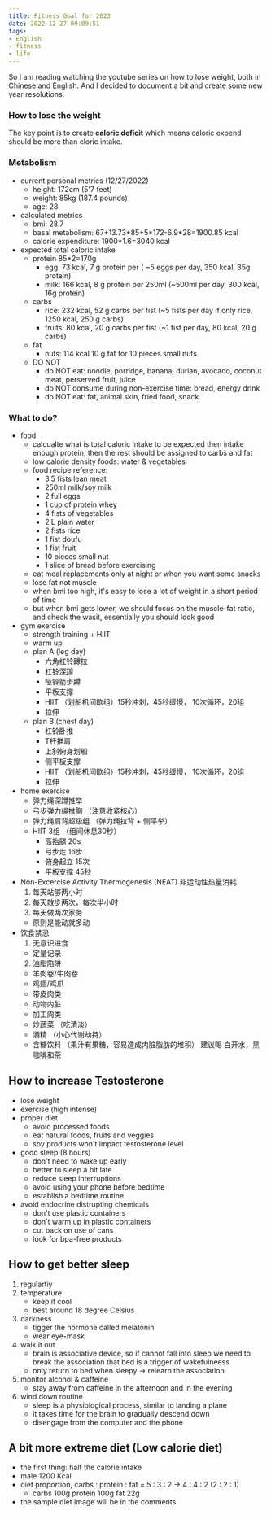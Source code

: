 ```yaml
---
title: Fitness Goal for 2023
date: 2022-12-27 09:09:51
tags: 
- English
- fitness
- life
---
```


So I am reading watching the youtube series on how to lose weight, both in Chinese and English. And I decided to document a bit and create some new year resolutions.

### How to lose the weight

The key point is to create **caloric deficit** which means caloric expend should be more than cloric intake.

### Metabolism

* current personal metrics (12/27/2022)
    * height: 172cm (5'7 feet)
    * weight: 85kg (187.4 pounds)
    * age: 28
* calculated metrics
    * bmi: 28.7
    * basal metabolism: 67+13.73\*85+5\*172-6.9*28=1900.85 kcal
    * calorie expenditure: 1900\*1.6=3040 kcal
* expected total caloric intake
    * protein 85*2=170g
        * egg: 73 kcal, 7 g protein per ( ~5 eggs per day, 350 kcal, 35g protein)
        * milk: 166 kcal, 8 g protein per 250ml (~500ml per day, 300 kcal, 16g protein)
    * carbs 
        * rice: 232 kcal, 52 g carbs per fist (~5 fists per day if only rice, 1250 kcal, 250 g carbs)
        * fruits: 80 kcal, 20 g carbs per fist (~1 fist per day, 80 kcal, 20 g carbs)
    * fat
        * nuts: 114 kcal 10 g fat for 10 pieces small nuts
    * DO NOT
        * do NOT eat: noodle, porridge, banana, durian, avocado, coconut meat, perserved fruit, juice
        * do NOT consume during non-exercise time: bread, energy drink
        * do NOT eat: fat, animal skin, fried food, snack

### What to do?

* food
    * calcualte what is total caloric intake to be expected then intake enough protein, then the rest should be assigned to carbs and fat
    * low calorie density foods: water & vegetables
    * food recipe reference:
        * 3.5 fists lean meat
        * 250ml milk/soy milk
        * 2 full eggs
        * 1 cup of protein whey
        * 4 fists of vegetables
        * 2 L plain water
        * 2 fists rice
        * 1 fist doufu
        * 1 fist fruit
        * 10 pieces small nut
        * 1 slice of bread before exercising
    * eat meal replacements only at night or when you want some snacks
    * lose fat not muscle
    * when bmi too high, it's easy to lose a lot of weight in a short period of time
    * but when bmi gets lower, we should focus on the muscle-fat ratio, and check the wasit, essentially you should look good
* gym exercise
    * strength training + HIIT
    * warm up
    * plan A (leg day)
        * 六角杠铃蹲拉
        * 杠铃深蹲
        * 哑铃箭步蹲
        * 平板支撑
        * HIIT （划船机间歇组）15秒冲刺，45秒缓慢， 10次循环，20组
        * 拉伸
    * plan B (chest day)
        * 杠铃卧推
        * T杆推肩
        * 上斜俯身划船
        * 侧平板支撑
        * HIIT （划船机间歇组）15秒冲刺，45秒缓慢， 10次循环，20组
        * 拉伸
* home exercise
    * 弹力绳深蹲推举
    * 弓步弹力绳推胸 （注意收紧核心）
    * 弹力绳肩背超级组 （弹力绳拉背 + 侧平举） 
    * HIIT 3组 （组间休息30秒）
        * 高抬腿 20s
        * 弓步走 16步
        * 俯身起立 15次
        * 平板支撑 45秒
* Non-Excercise Activity Thermogenesis (NEAT) 非运动性热量消耗
    1. 每天站够两小时
    2. 每天散步两次，每次半小时 
    3. 每天做两次家务
    * 原则是能动就多动
* 饮食禁忌
    1. 无意识进食
    * 定量记录
    2. 油脂陷阱
    * 羊肉卷/牛肉卷
    * 鸡翅/鸡爪
    * 带皮肉类
    * 动物内脏
    * 加工肉类
    * 炒蔬菜 （吃清淡）
    * 酒精 （小心代谢劫持）
    * 含糖饮料 （果汁有果糖，容易造成内脏脂肪的堆积） 建议喝 白开水，黑咖啡和茶
    

## How to increase Testosterone

* lose weight
* exercise (high intense)
* proper diet
    * avoid processed foods
    * eat natural foods, fruits and veggies
    * soy products won't impact testosterone level
* good sleep (8 hours)
    * don't need to wake up early
    * better to sleep a bit late
    * reduce sleep interruptions
    * avoid using your phone before bedtime
    * establish a bedtime routine
* avoid endocrine distrupting chemicals
    * don't use plastic containers
    * don't warm up in plastic containers
    * cut back on use of cans
    * look for bpa-free products

## How to get better sleep

1. regulartiy
2. temperature
    * keep it cool
    * best around 18 degree Celsius
3. darkness
    * tigger the hormone called melatonin
    * wear eye-mask
4. walk it out
    * brain is associative device, so if cannot fall into sleep we need to break the association that bed is a trigger of wakefulneess
    * only return to bed when sleepy -> relearn the association 
5. monitor alcohol & caffeine
    * stay away from caffeine in the afternoon and in the evening
6. wind down routine
    * sleep is a physiological process, similar to landing a plane  
    * it takes time for the brain to gradually descend down
    * disengage from the computer and the phone

## A bit more extreme diet (Low calorie diet)

* the first thing: half the calorie intake
* male 1200 Kcal
* diet proportion, carbs : protein : fat = 5 : 3 : 2 -> 4 : 4 : 2 (2 : 2 : 1)
    * carbs 100g protein 100g fat 22g
* the sample diet image will be in the comments